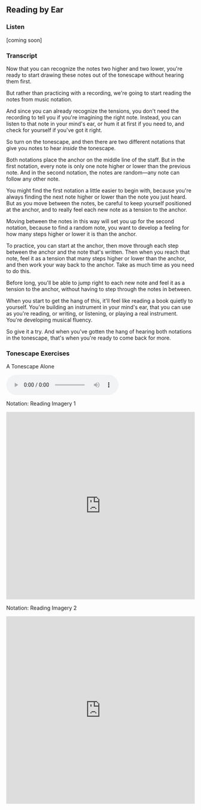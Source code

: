 ## Reading by Ear



### Listen



[coming soon]



### Transcript

Now that you can recognize the notes two higher and two lower, you're ready to start drawing these notes out of the tonescape without hearing them first.

But rather than practicing with a recording, we're going to start reading the notes from music notation. 

And since you can already recognize the tensions, you don't need the recording to tell you if you're imagining the right note. Instead, you can listen to that note in your mind's ear, or hum it at first if you need to, and check for yourself if you've got it right.

So turn on the tonescape, and then there are two different notations that give you notes to hear *inside* the tonescape.

Both notations place the anchor on the middle line of the staff. But in the first notation, every note is only one note higher or lower than the previous note. And in the second notation, the notes are random&mdash;any note can follow any other note.

You might find the first notation a little easier to begin with, because you're always finding the next note higher or lower than the note you just heard. But as you move between the notes, be careful to keep yourself positioned at the anchor, and to really feel each new note as a tension to the anchor. 

Moving between the notes in this way will set you up for the second notation, because to find a random note, you want to develop a feeling for how many steps higher or lower it is than the anchor.

To practice, you can start at the anchor, then move through each step between the anchor and the note that's written. Then when you reach that note, feel it as a tension that many steps higher or lower than the anchor, and then work your way back to the anchor. Take as much time as you need to do this.

Before long, you'll be able to jump right to each new note and feel it as a tension to the anchor, without having to step through the notes in between.

When you start to get the hang of this, it'll feel like reading a book quietly to yourself. You're building an instrument in your mind's ear, that you can use as you're reading, or writing, or listening, or playing a real instrument. You're developing musical fluency.

So give it a try. And when you've gotten the hang of hearing both notations in the tonescape, that's when you're ready to come back for more.



### Tonescape Exercises

A Tonescape Alone

<audio controls src="../media/group_1_neutral.mp3"></audio>



Notation: Reading Imagery 1

<embed
	src="https://shapesmusic.com/media/reading_imagery_1.pdf"
	type="application/pdf"
	width="100%"
	height="500px"
/>


Notation: Reading Imagery 2

<embed
	src="https://shapesmusic.com/media/reading_imagery_2.pdf"
	type="application/pdf"
	width="100%"
	height="500px"
/>
